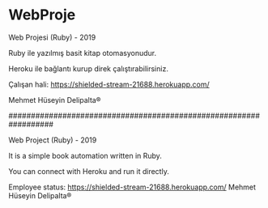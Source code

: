 # WebProje
Web Projesi (Ruby) - 2019

Ruby ile yazılmış basit kitap otomasyonudur. 

Heroku ile bağlantı kurup direk çalıştırabilirsiniz.

Çalışan hali: https://shielded-stream-21688.herokuapp.com/

Mehmet Hüseyin Delipalta®

##################################################################

Web Project (Ruby) - 2019

It is a simple book automation written in Ruby.

You can connect with Heroku and run it directly.

Employee status: https://shielded-stream-21688.herokuapp.com/
Mehmet Hüseyin Delipalta®
